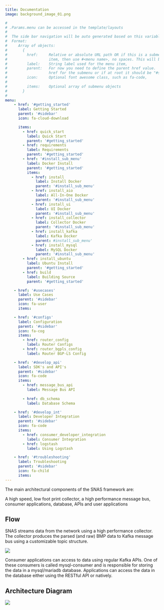 ```yaml
---
title: Documentation
image: background_image_01.png

#
# .Params.menu can be accessed in the template/layouts
#
#  The side bar navigation will be auto generated based on this variable
#  Format:
#     Array of objects:
#       {
#         href:     Relative or absolute URL path OR if this is a submenu
#                   item, then use #<menu name>, no spaces. This will be the menu id
#         label:    String label used for the menu item,
#         parent:   For now you need to define the parent href value.  The parent is the
#                   href for the submenu or if at root it should be "#sidebar"
#         icon:     Optional font awesome class, such as fa-code,
#
#         items:    Optional array of submenu objects
#       }
#
menu:
    - href: '#getting_started'
      label: Getting Started
      parent: '#sidebar'
      icon: fa-cloud-download

      items:
        - href: quick_start
          label: Quick Start
          parent: '#getting_started'
        - href: requirements
          label: Requirements
          parent: '#getting_started'
        - href: '#install_sub_menu'
          label: Docker Install
          parent: '#getting_started'
          items:
            - href: install
              label: Install Docker
              parent: '#install_sub_menu'
            - href: install_aio
              label: All-In-One Docker
              parent: '#install_sub_menu'
            - href: install_ui
              label: UI Docker
              parent: '#install_sub_menu'
            - href: install_collector
              label: Collector Docker
              parent: '#install_sub_menu'
            - href: install_kafka
              label: Kafka Docker
              parent: #install_sub_menu'
            - href: install_mysql
              label: MySQL Docker
              parent: '#install_sub_menu'
        - href: install_ubuntu
          label: Ubuntu Install
          parent: '#getting_started'
        - href: build
          label: Building Source
          parent: '#getting_started'

    - href: '#usecases'
      label: Use Cases
      parent: '#sidebar'
      icon: fa-user
      items:

    - href: '#configs'
      label: Configuration
      parent: '#sidebar'
      icon: fa-cog
      items:
        - href: router_config
          label: Router Configs
        - href: router_bgpls_config
          label: Router BGP-LS Config

    - href: '#develop_api'
      label: SDK's and API's
      parent: '#sidebar'
      icon: fa-code
      items:
        - href: message_bus_api
          label: Message Bus API
          
        - href: db_schema
          label: Database Schema

    - href: '#develop_int'
      label: Developer Integration
      parent: '#sidebar'
      icon: fa-code
      items:
        - href: consumer_developer_integration
          label: Consumer Integration
        - href: logstash
          label: Using Logstash

    - href: '#troubleshooting'
      label: Troubleshooting
      parent: '#sidebar'
      icon: fa-child
      items:
---
```


The main architectural components of the SNAS framework are:

A high speed, low foot print collector, a high performance message bus, consumer applications, database, APIs and user applications

<!--more-->

## Flow

SNAS streams data from the network using a high performance collector.
    The collector produces the parsed (and raw) BMP data to Kafka message bus
    using a customizable topic structure.

![](/img/arch1.svg)

Consumer applications can access to data using regular Kafka APIs.
    One of these consumers is called mysql-consumer and is responsible for
    storing the data in a mysql/mariadb database. Applications can access
    the data in the database either using the RESTful API or natively.

## Architecture Diagram

![](/img/arch2-1.svg)